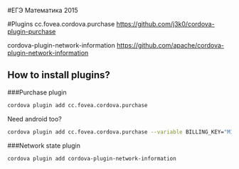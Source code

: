 #ЕГЭ Математика 2015

#Plugins
cc.fovea.cordova.purchase
https://github.com/j3k0/cordova-plugin-purchase

cordova-plugin-network-information
https://github.com/apache/cordova-plugin-network-information

## How to install plugins?

###Purchase plugin

```sh
cordova plugin add cc.fovea.cordova.purchase
```

Need android too?

```sh
cordova plugin add cc.fovea.cordova.purchase --variable BILLING_KEY="MIIB...AQAB"
```

###Network state plugin
```sh
cordova plugin add cordova-plugin-network-information
```
